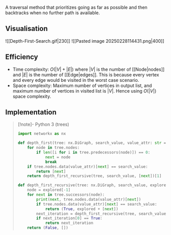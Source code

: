 A traversal method that prioritizes going as far as possible and then backtracks when no further path is available.
## Visualisation
![[Depth-First-Search.gif|230]]
![[Pasted image 20250228114431.png|400]]
## Efficiency
- Time complexity: $O(|V|+|E|)$ where $|V|$ is the number of [[Node|nodes]] and $|E|$ is the number of [[Edge|edges]]. This is because every vertex and every edge would be visited in the worst case scenario.
- Space complexity: Maximum number of vertices in output list, and maximum number of vertices in visited list is $|V|$. Hence using $O(|V|)$ space complexity.
## Implementation
> [!note]- Python 3 (trees)
> ```python
> import networkx as nx
> 
> def depth_first(tree: nx.DiGraph, search_value, value_attr: str = "value") -> list:
>     for node in tree.nodes:
>         if len([i for i in tree.predecessors(node)]) == 0:
>             next = node
>             break
>     if tree.nodes.data(value_attr)[next] == search_value:
>         return [next]
>     return depth_first_recursive(tree, search_value, [next])[1]
> 
> def depth_first_recursive(tree: nx.DiGraph, search_value, explored: list, value_attr: str = "value") -> bool | list:
>     node = explored[-1]
>     for next in tree.successors(node):
>         print(next, tree.nodes.data(value_attr)[next])
>         if tree.nodes.data(value_attr)[next] == search_value:
>             return (True, explored + [next])
>         next_iteration = depth_first_recursive(tree, search_value, explored + [next])
>         if next_iteration[0] == True:
>             return next_iteration
>     return (False, [])
> ```